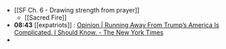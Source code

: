 - [[SF Ch. 6 - Drawing strength from prayer]]
	- [[Sacred Fire]]
- **08:43** [[expatriots]] :  [Opinion | Running Away From Trump’s America Is Complicated. I Should Know. - The New York Times](https://www.nytimes.com/2024/12/01/opinion/trump-election-leaving-expat.html)
-